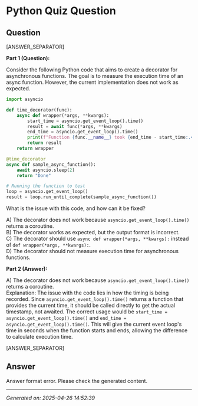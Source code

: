 # Python Quiz Question

## Question
[ANSWER_SEPARATOR]

**Part 1 (Question):**

Consider the following Python code that aims to create a decorator for asynchronous functions. The goal is to measure the execution time of an async function. However, the current implementation does not work as expected.

```python
import asyncio

def time_decorator(func):
    async def wrapper(*args, **kwargs):
        start_time = asyncio.get_event_loop().time()
        result = await func(*args, **kwargs)
        end_time = asyncio.get_event_loop().time()
        print(f"Function {func.__name__} took {end_time - start_time:.4f} seconds")
        return result
    return wrapper

@time_decorator
async def sample_async_function():
    await asyncio.sleep(2)
    return "Done"

# Running the function to test
loop = asyncio.get_event_loop()
result = loop.run_until_complete(sample_async_function())
```

What is the issue with this code, and how can it be fixed?

A) The decorator does not work because `asyncio.get_event_loop().time()` returns a coroutine.  
B) The decorator works as expected, but the output format is incorrect.  
C) The decorator should use `async def wrapper(*args, **kwargs):` instead of `def wrapper(*args, **kwargs):`.  
D) The decorator should not measure execution time for asynchronous functions.

**Part 2 (Answer):**

A) The decorator does not work because `asyncio.get_event_loop().time()` returns a coroutine.  
Explanation: The issue with the code lies in how the timing is being recorded. Since `asyncio.get_event_loop().time()` returns a function that provides the current time, it should be called directly to get the actual timestamp, not awaited. The correct usage would be `start_time = asyncio.get_event_loop().time()` and `end_time = asyncio.get_event_loop().time()`. This will give the current event loop's time in seconds when the function starts and ends, allowing the difference to calculate execution time.

[ANSWER_SEPARATOR]

## Answer
Answer format error. Please check the generated content.

---
*Generated on: 2025-04-26 14:52:39*
